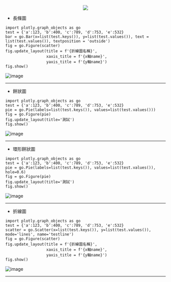 <p align='center'>
  <img src="https://images.prismic.io/plotly-marketing-website/b91638ab-80b7-446d-8a83-b6d911bd1519_Plotly_logo.png?auto=compress,format"/>
</p>



- 長條圖
```
import plotly.graph_objects as go
test = {'a':123, 'b':400, 'c':789, 'd':753, 'e':532}
bar = go.Bar(x=list(test.keys()), y=list(test.values()), text = list(test.values()), textposition = 'outside')
fig = go.Figure(scatter)
fig.update_layout(title = f'{折線圖名稱}',
                  xaxis_title = f'{x軸name}',
                  yaxis_title = f'{y軸name}')
fig.show()
```
![image](https://user-images.githubusercontent.com/63274030/144008722-b32fb44f-5c2f-4ae2-894f-8fadad794cae.png)  

----  
- 餅狀圖         
```
import plotly.graph_objects as go  
test = {'a':123, 'b':400, 'c':789, 'd':753, 'e':532}
pie = go.Pie(labels=list(test.keys()), values=list(test.values()))
fig = go.Figure(pie)	
fig.update_layout(title='測試')
fig.show()
```
![image](https://user-images.githubusercontent.com/63274030/144010610-ce57948e-d7d8-491a-add1-8df65232a233.png)  

----
- 環形餅狀圖
```
import plotly.graph_objects as go  
test = {'a':123, 'b':400, 'c':789, 'd':753, 'e':532}
pie = go.Pie(labels=list(test.keys()), values=list(test.values()), hole=0.6)
fig = go.Figure(pie)	
fig.update_layout(title='測試')
fig.show()
```
![image](https://user-images.githubusercontent.com/63274030/144011012-7607e2c4-570f-432a-a9a7-da40d03a2dd7.png)  

----  
- 折線圖
```
import plotly.graph_objects as go  
test = {'a':123, 'b':400, 'c':789, 'd':753, 'e':532}
scatter = go.Scatter(x=list(test.keys()), y=list(test.values()), mode='lines', name='testline')
fig = go.Figure(scatter)
fig.update_layout(title = f'{折線圖名稱}',
                  xaxis_title = f'{x軸name}',
                  yaxis_title = f'{y軸name}')
fig.show()
```
![image](https://user-images.githubusercontent.com/63274030/144008974-bb72e03c-3553-4db7-95d3-cc494c92add0.png)  

----  
